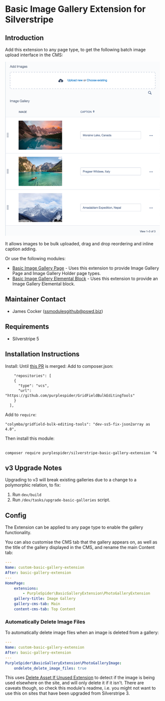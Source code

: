 # Basic Image Gallery Extension for Silverstripe

## Introduction

Add this extension to any page type, to get the following batch image upload interface in the CMS:

![Screenshot](screenshot.png)

It allows images to be bulk uploaded, drag and drop reordering and inline caption adding.

Or use the following modules:

-   [Basic Image Gallery Page](https://github.com/purplespider/silverstripe-basic-galleries) - Uses this extension to provide Image Gallery Page and Image Gallery Holder page types.
-   [Basic Image Gallery Elemental Block](https://github.com/purplespider/silverstripe-elemental-basic-gallery) - Uses this extension to provide an Image Gallery Elemental block.

## Maintainer Contact

-   James Cocker (ssmodulesgithub@pswd.biz)

## Requirements

-   Silverstripe 5

## Installation Instructions

Install:
Until [this PR](https://github.com/colymba/GridFieldBulkEditingTools/pull/238) is merged:
Add to composer.json:

```
    "repositories": [
    {
      "type": "vcs",
      "url": "https://github.com/purplespider/GridFieldBulkEditingTools"
    }
  ],
```

Add to `require`:

```
"colymba/gridfield-bulk-editing-tools": "dev-ss5-fix-json2array as 4.0",
```

Then install this module:

```

composer require purplespider/silverstripe-basic-gallery-extension ^4

```

## v3 Upgrade Notes

Upgrading to v3 will break existing galleries due to a change to a polymorphic relation, to fix:

1. Run `dev/build`
2. Run `/dev/tasks/upgrade-basic-galleries` script.

## Config

The Extension can be applied to any page type to enable the gallery functionality.

You can also customise the CMS tab that the gallery appears on, as well as the title of the gallery displayed in the CMS, and rename the main Content tab:

```yml
---
Name: custom-basic-gallery-extension
After: basic-gallery-extension
---
HomePage:
    extensions:
        - PurpleSpider\BasicGalleryExtension\PhotoGalleryExtension
    gallery-title: Image Gallery
    gallery-cms-tab: Main
    content-cms-tab: Top Content
```

### Automatically Delete Image Files

To automatically delete image files when an image is deleted from a gallery:

```yml
---
Name: custom-basic-gallery-extension
After: basic-gallery-extension
---
PurpleSpider\BasicGalleryExtension\PhotoGalleryImage:
    ondelete_delete_image_files: true
```

This uses [Delete Asset If Unused Extension](https://github.com/purplespider/asset-delete-if-unused-extension) to detect if the image is being used elsewhere on the site, and will only delete it if it isn't. There are caveats though, so check this module's readme, i.e. you might not want to use this on sites that have been upgraded from Silverstripe 3.
